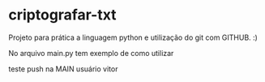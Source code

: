 # criptografar-txt
Projeto para prática a linguagem python e utilização do git com GITHUB. :)

No arquivo main.py tem exemplo de como utilizar

teste push na MAIN usuário vitor